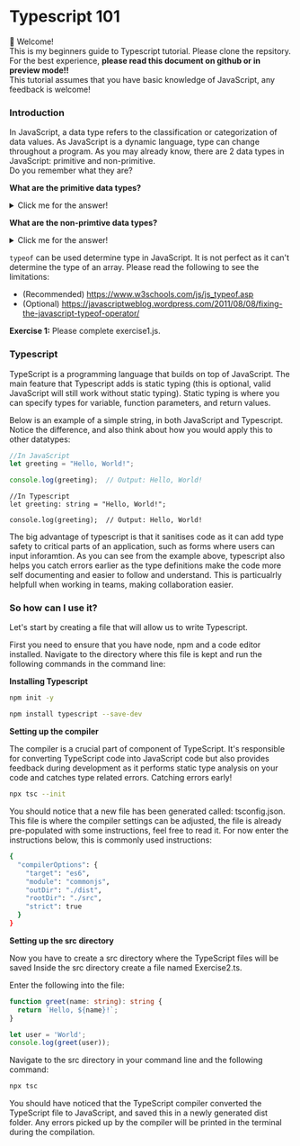 # Typescript 101

👋
Welcome! <br /> 
This is my beginners guide to Typescript tutorial. Please clone the repsitory. For the best experience, **please read this document on github or in preview mode!!** <br /> 
This tutorial assumes that you have basic knowledge of JavaScript, any feedback is welcome!

### Introduction

In JavaScript, a data type refers to the classification or categorization of data values. As JavaScript is a dynamic language, type can change throughout a program. As you may already know, there are 2 data types in JavaScript: primitive and non-primitive. <br />
Do you remember what they are?
<br>

**What are the primitive data types?**
<details>

  <summary>Click me for the answer!</summary>
  
1) Number
2) String
3) Boolean
4) Undefined
5) Null
6) Symbol 
7) BigInt 
</details>

**What are the non-primtive data types?**
<details>

  <summary>Click me for the answer!</summary>
  
1) Object
2) Function
3) Array
4) Date
5) Regex
6) Map
</details>


`typeof`
 can be used determine type in JavaScript. It is not perfect as it can't determine the type of an array. Please read the following to see the limitations: <br /> 

* (Recommended) https://www.w3schools.com/js/js_typeof.asp <br /> 
* (Optional) https://javascriptweblog.wordpress.com/2011/08/08/fixing-the-javascript-typeof-operator/

**Exercise 1:** Please complete exercise1.js.

### Typescript

TypeScript is a programming language that builds on top of JavaScript. The main feature that Typescript adds is static typing (this is optional, valid JavaScript will still work without static typing). Static typing is where you can specify types for variable, function parameters, and return values.

Below is an example of a simple string, in both JavaScript and Typescript. Notice the difference, and also think about how you would apply this to other datatypes:  


```js
//In JavaScript
let greeting = "Hello, World!";

console.log(greeting);  // Output: Hello, World!
```

```tsx
//In Typescript
let greeting: string = "Hello, World!";

console.log(greeting);  // Output: Hello, World!
```

The big advantage of typescript is that it sanitises code as it can add type safety to critical parts of an application, such as forms where users can input inforamtion. As you can see from the example above, typescript also helps you catch errors earlier as the type definitions make the code more self documenting and easier to follow and understand. This is particualrly helpfull when working in teams, making collaboration easier. 


### So how can I use it?

Let's start by creating a file that will allow us to write Typescript. 

First you need to ensure that you have node, npm and a code editor installed. Navigate to the directory where this file is kept and run the following commands in the command line:

**Installing Typescript**
```bash
npm init -y
```
```bash
npm install typescript --save-dev
```

**Setting up the compiler**

The compiler is a crucial part of component of TypeScript. It's responsible for converting TypeScript code into JavaScript code but also provides feedback during development as it performs static type analysis on your code and catches type related errors. Catching errors early!
```bash
npx tsc --init
```

You should notice that a new file has been generated called: tsconfig.json. This file is where the compiler settings can be adjusted, the file is already pre-populated with some instructions, feel free to read it. For now enter the instructions below, this is commonly used instructions:

```bash
{
  "compilerOptions": {
    "target": "es6",
    "module": "commonjs",
    "outDir": "./dist",
    "rootDir": "./src",
    "strict": true
  }
}
```

**Setting up the src directory**

Now you have to create a src directory where the TypeScript files will be saved
Inside the src directory create a file named Exercise2.ts.

Enter the following into the file: 

```typescript
function greet(name: string): string {
  return `Hello, ${name}!`;
}

let user = 'World';
console.log(greet(user));
```

Navigate to the src directory in your command line and the following command:

```bash
npx tsc
```

You should have noticed that the TypeScript compiler converted the TypeScript file to JavaScript, and saved this in a newly generated dist folder. Any errors picked up by the compiler will be printed in the terminal during the compilation. 
